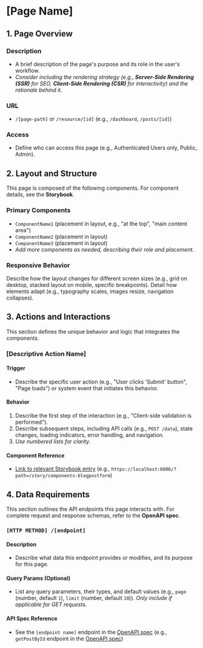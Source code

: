 # [Page Name]

## 1. Page Overview

### Description
- A brief description of the page's purpose and its role in the user's workflow.
- *Consider including the rendering strategy (e.g., **Server-Side Rendering (SSR)** for SEO, **Client-Side Rendering (CSR)** for interactivity) and the rationale behind it.*

### URL
- `/[page-path]` or `/resource/[id]` (e.g., `/dashboard`, `/posts/[id]`)

### Access
- Define who can access this page (e.g., Authenticated Users only, Public, Admin).


## 2. Layout and Structure

This page is composed of the following components. For component details, see the **Storybook**.

### Primary Components
- `ComponentName1` (placement in layout, e.g., "at the top", "main content area")
- `ComponentName2` (placement in layout)
- `ComponentName3` (placement in layout)
- *Add more components as needed, describing their role and placement.*

### Responsive Behavior

Describe how the layout changes for different screen sizes (e.g., grid on desktop, stacked layout on mobile, specific breakpoints). Detail how elements adapt (e.g., typography scales, images resize, navigation collapses).


## 3. Actions and Interactions

This section defines the unique behavior and logic that integrates the components.

### [Descriptive Action Name]

#### Trigger
- Describe the specific user action (e.g., "User clicks 'Submit' button", "Page loads") or system event that initiates this behavior.

#### Behavior
1. Describe the first step of the interaction (e.g., "Client-side validation is performed").
2. Describe subsequent steps, including API calls (e.g., `POST /data`), state changes, loading indicators, error handling, and navigation.
3. *Use numbered lists for clarity.*

#### Component Reference
- [Link to relevant Storybook entry](https://storybook-url.com/?path=/story/components-componentname) (e.g., `https://localhost:6006/?path=/story/components-blogpostform`)


## 4. Data Requirements

This section outlines the API endpoints this page interacts with. For complete request and response schemas, refer to the **OpenAPI spec**.

### `[HTTP METHOD] /[endpoint]`

#### Description
- Describe what data this endpoint provides or modifies, and its purpose for this page.

#### Query Params (Optional)
- List any query parameters, their types, and default values (e.g., `page` (number, default `1`), `limit` (number, default `10`)). *Only include if applicable for GET requests.*

#### API Spec Reference
- See the `[endpoint name]` endpoint in the [OpenAPI spec](https://link-to-your-openapi-spec) (e.g., `getPostById` endpoint in the [OpenAPI spec](https://link-to-your-openapi-spec))